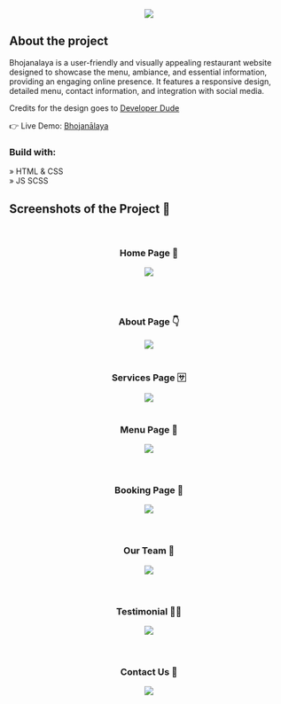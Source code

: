 <div align='center'><img src='https://github.com/Aashishh1/Restaurant/assets/118424908/3f7f5a4d-4f1f-4fc9-8be2-eee5926f1efb'/></div>

<h2>About the project</h2>

<p>Bhojanalaya is a user-friendly and visually appealing restaurant website designed to showcase the menu, ambiance, and essential information, providing an engaging online presence. It features a responsive design, detailed menu, contact information, and integration with social media.</p>

<p>Credits for the design goes to <a href='https://www.youtube.com/@DeveloperDude'>Developer Dude</a></p>

👉 Live Demo: <a href='https://bhojanalaya.netlify.app//'>Bhojanālaya</a>

<h3>Build with:</h3>

» HTML & CSS <br>
» JS SCSS

<h2>Screenshots of the Project 📸</h2>
<br>
<h3 align='center'>Home Page 🏡</h3>

<div align='center'>
<img src='https://github.com/Aashishh1/Restaurant/assets/118424908/5463b5e9-4550-4a54-93b9-879a1106e389'/>
</div>

<br><br>
<h3 align='center'>About Page 👇</h3>

<div align='center'>
<img src='https://github.com/Aashishh1/Restaurant/assets/118424908/a75cf79b-4e18-45fc-b220-1a25a8398075'/>

<br>
<br>
<h3 align='center'>Services Page 🈂️</h3>

<div align='center'>
<img src='https://github.com/Aashishh1/Restaurant/assets/118424908/d3bcefb0-c48f-43ab-a1c8-4c5cf1838fc7'/>

<br>
<br>
<h3 align='center'>Menu Page 📃</h3>

<div align='center'>
<img src='https://github.com/Aashishh1/Restaurant/assets/118424908/081bf998-ad97-4d94-880e-b6fcacb6ebdb'/>
</div>

<br>
<br>
<h3 align='center'>Booking Page 🔖</h3>

<div align='center'>
<img src='https://github.com/Aashishh1/Restaurant/assets/118424908/43307680-92e1-4be8-abb7-c801853eb0fb'/>
</div>

<br>
<br>
<h3 align='center'>Our Team 💪</h3>

<div align='center'>
<img src='https://github.com/Aashishh1/Restaurant/assets/118424908/60268df5-4cb4-4f4e-8572-12b325fba804'/>
</div>

<br>
<br>
<h3 align='center'>Testimonial 👨‍🦱</h3>

<div align='center'>
<img src='https://github.com/Aashishh1/Restaurant/assets/118424908/0e54be24-66eb-4bd6-880b-6072ac1b00cf'/>
</div>

<br>
<br>
<h3 align='center'>Contact Us 📱</h3>

<div align='center'>
<img src='https://github.com/Aashishh1/Restaurant/assets/118424908/4a2dee63-92f3-4e79-9823-152144dceffb'/>
</div>
